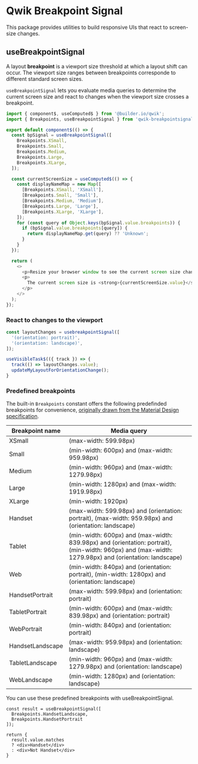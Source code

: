 # Qwik Breakpoint Signal

This package provides utilities to build responsive UIs that react to screen-size changes.

## useBreakpointSignal

A layout **breakpoint** is a viewport size threshold at which a layout shift can occur. The viewport size ranges between breakpoints corresponde to different standard screen sizes.

`useBreakpointSignal` lets you evaluate media queries to determine the current screen size and react to changes when the viewport size crosses a breakpoint.

```ts
import { component$, useComputed$ } from '@builder.io/qwik';
import { Breakpoints, useBreakpointSignal } from 'qwik-breakpointsignal';

export default component$(() => {
  const bpSignal = useBreakpointSignal([
    Breakpoints.XSmall,
    Breakpoints.Small,
    Breakpoints.Medium,
    Breakpoints.Large,
    Breakpoints.XLarge,
  ]);

  const currentScreenSize = useComputed$(() => {
    const displayNameMap = new Map([
      [Breakpoints.XSmall, 'XSmall'],
      [Breakpoints.Small, 'Small'],
      [Breakpoints.Medium, 'Medium'],
      [Breakpoints.Large, 'Large'],
      [Breakpoints.XLarge, 'XLarge'],
    ]);
    for (const query of Object.keys(bpSignal.value.breakpoints)) {
      if (bpSignal.value.breakpoints[query]) {
        return displayNameMap.get(query) ?? 'Unknown';
      }
    }
  });

  return (
    <>
      <p>Resize your browser window to see the current screen size change.</p>
      <p>
        The current screen size is <strong>{currentScreenSize.value}</strong>
      </p>
    </>
  );
});
```

### React to changes to the viewport

```ts
const layoutChanges = usebreakpointSignal([
  '(orientation: portrait)',
  '(orientation: landscape)',
]);

useVisibleTask$(({ track }) => {
  track(() => layoutChanges.value);
  updateMyLayoutForOrientationChange();
}
```

### Predefined breakpoints

The built-in `Breakpoints` constant offers the following predefinded breakpoints for convenience, [originally drawn from the Material Design specification](https://material.io/archive/guidelines/layout/responsive-ui.html).

| Breakpoint name  | Media query                                                                                                                                          |
| ---------------- | ---------------------------------------------------------------------------------------------------------------------------------------------------- |
| XSmall           | (max-width: 599.98px)                                                                                                                                |
| Small            | (min-width: 600px) and (max-width: 959.98px)                                                                                                         |
| Medium           | (min-width: 960px) and (max-width: 1279.98px)                                                                                                        |
| Large            | (min-width: 1280px) and (max-width: 1919.98px)                                                                                                       |
| XLarge           | (min-width: 1920px)                                                                                                                                  |
| Handset          | (max-width: 599.98px) and (orientation: portrait), (max-width: 959.98px) and (orientation: landscape)                                                |
| Tablet           | (min-width: 600px) and (max-width: 839.98px) and (orientation: portrait), (min-width: 960px) and (max-width: 1279.98px) and (orientation: landscape) |
| Web              | (min-width: 840px) and (orientation: portrait), (min-width: 1280px) and (orientation: landscape)                                                     |
| HandsetPortrait  | (max-width: 599.98px) and (orientation: portrait)                                                                                                    |
| TabletPortrait   | (min-width: 600px) and (max-width: 839.98px) and (orientation: portrait)                                                                             |
| WebPortrait      | (min-width: 840px) and (orientation: portrait)                                                                                                       |
| HandsetLandscape | (max-width: 959.98px) and (orientation: landscape)                                                                                                   |
| TabletLandscape  | (min-width: 960px) and (max-width: 1279.98px) and (orientation: landscape)                                                                           |
| WebLandscape     | (min-width: 1280px) and (orientation: landscape)                                                                                                     |

You can use these predefined breakpoints with useBreakpointSignal.

```tsx
const result = useBreakpointSignal([
  Breakpoints.HandsetLandscape,
  Breakpoints.HandsetPortrait
]);

return {
  result.value.matches
  ? <div>Handset</div>
  : <div>Not Handset</div>
}
```
